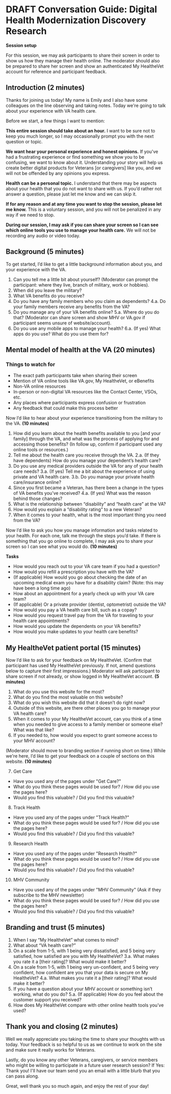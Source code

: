 # DRAFT Conversation Guide: Digital Health Modernization Discovery Research

**Session setup**

For this session, we may ask participants to share their screen in order to show us how they manage their health online. The moderator should also be prepared to share her screen and show an authenticated My HealtheVet account for reference and participant feedback.

## Introduction (2 minutes)

Thanks for joining us today! My name is Emily and I also have some colleagues on the line observing and taking notes. Today we're going to talk about your experience with VA health care.

Before we start, a few things I want to mention:

**This entire session should take about an hour.** I want to be sure not to keep you much longer, so I may occasionally prompt you with the next question or topic.

**We want hear your personal experience and honest opinions.** If you've had a frustrating experience or find something we show you to be confusing, we want to know about it. Understanding your story will help us create better digital products for Veterans [or caregivers] like you, and we will not be offended by any opinions you express. 

**Health can be a personal topic.** I understand that there may be aspects about your health that you do not want to share with us. If you’d rather not answer a question, please just let me know and we can skip it. 

**If for any reason and at any time you want to stop the session, please let me know.** This is a voluntary session, and you will not be penalized in any way if we need to stop.

**During our session, I may ask if you can share your screen so I can see which online tools you use to manage your health care.** We will not be recording any audio or video today.

## Background (5 minutes)

To get started, I’d like to get a little background information about you, and your experience with the VA.

1. Can you tell me a little bit about yourself? (Moderator can prompt the participant: where they live, branch of military, work or hobbies). 
2. When did you leave the military?
3. What VA benefits do you receive?
4. Do you have any family members who you claim as dependents? 
4.a. Do your family members receive any benefits from the VA?
5. Do you manage any of your VA benefits online?
5.a. Where do you do that? (Moderator can share screen and show MHV or VA.gov if participant seems unsure of website/account). 
6. Do you use any mobile apps to manage your health?
6.a. (If yes) What apps do you use? What do you use them for?

## Mental model of health at the VA (20 minutes)

### Things to watch for
- The exact path participants take when sharing their screen
- Mention of VA online tools like VA.gov, My HealtheVet, or eBenefits
- Non-VA online resources
- In-person or non-digital VA resources like the Contact Center, VSOs, etc. 
- Any places where participants express confusion or frustration
- Any feedback that could make this process better

Now I’d like to hear about your experience transitioning from the military to the VA. **(10 minutes)**

1. How did you learn about the health benefits available to you [and your family] through the VA, and what was the process of applying for and accessing those benefits? (In follow up, confirm if participant used any online tools or resources.)
2. Tell me about the health care you receive through the VA.
2.a. (If they have dependents) How do you manage your dependent’s health care? 
3. Do you use any medical providers outside the VA for any of your health care needs? 
3.a. (If yes) Tell me a bit about the experience of using private and VA health care. 
3.b. Do you manage your private health care/insurance online? 
4. Since you first became a Veteran, has there been a change in the types of VA benefits you’ve received?
4.a. (If yes) What was the reason behind those changes?
5. What is the relationship between “disability” and “health care” at the VA?
6. How would you explain a “disability rating” to a new Veteran?
7. When it comes to your health, what is the most important thing you need from the VA?

Now I’d like to ask you how you manage information and tasks related to your health. For each one, talk me through the steps you’d take. If there is something that you go online to complete, I may ask you to share your screen so I can see what you would do. **(10 minutes)**

**Tasks**

- How would you reach out to your VA care team if you had a question?
- How would you refill a prescription you have with the VA?
- (If applicable) How would you go about checking the date of an upcoming medical exam you have for a disability claim? (Note: this may have been a long time ago)
- How about an appointment for a yearly check up with your VA care team?
- (If applicable) Or a private provider (dentist, optometrist) outside the VA?
- How would you pay a VA health care bill, such as a copay?
- How would you request travel pay from the VA for traveling to your health care appointments?
- How would you update the dependents on your VA benefits?
- How would you make updates to your health care benefits? 

## My HealtheVet patient portal (15 minutes)

Now I’d like to ask for your feedback on My HealtheVet. (Confirm that participant has used My HealtheVet previously. If not, amend questions below to capture their first impressions.) Moderator will ask participant to share screen if not already, or show logged in My HealtheVet account. **(5 minutes)**

1. What do you use this website for the most? 
2. What do you find the most valuable on this website?
3. What do you wish this website did that it doesn’t do right now?
4. Outside of this website, are there other places you go to manage your VA health care?
5. When it comes to your My HealtheVet account, can you think of a time when you needed to give access to a family member or someone else? What was that like?
6. If you needed to, how would you expect to grant someone access to your MHV account? 

(Moderator should move to branding section if running short on time.) While we're here, I’d like to get your feedback on a couple of sections on this website. **(10 minutes)**

7. Get Care
- Have you used any of the pages under "Get Care?" 
- What do you think these pages would be used for? / How did you use the pages here? 
- Would you find this valuable? / Did you find this valuable?
8. Track Health
- Have you used any of the pages under "Track Health?" 
- What do you think these pages would be used for? / How did you use the pages here? 
- Would you find this valuable? / Did you find this valuable?
9. Research Health
- Have you used any of the pages under "Research Health?" 
- What do you think these pages would be used for? / How did you use the pages here? 
- Would you find this valuable? / Did you find this valuable?
10. MHV Community 
- Have you used any of the pages under "MHV Community" (Ask if they subscribe to the MHV newsletter)
- What do you think these pages would be used for? / How did you use the pages here? 
- Would you find this valuable? / Did you find this valuable?

## Branding and trust (5 minutes)

1. When I say “My HealtheVet” what comes to mind?
2. What about “VA health care?”
3. On a scale from 1-5, with 1 being very dissatisfied, and 5 being very satisfied, how satisfied are you with My HealtheVet?
3.a. What makes you rate it a [their rating]? What would make it better?
4. On a scale from 1-5, with 1 being very un-confident, and 5 being very confident, how confident are you that your data is secure on My HealtheVet?
4.a. What makes you rate it a [their rating]? What would make it better?
5. If you have a question about your MHV account or something isn’t working, what do you do?
5.a. (If applicable) How do you feel about the customer support you received?
6. How does My HealtheVet compare with other online health tools you’ve used?
 
## Thank you and closing (2 minutes)

Well we really appreciate you taking the time to share your thoughts with us today. Your feedback is so helpful to us as we continue to work on the site and make sure it really works for Veterans.

Lastly, do you know any other Veterans, caregivers, or service members who might be willing to participate in a future user research session? If Yes: Thank you! I'll have our team send you an email with a little blurb that you can pass along.

Great, well thank you so much again, and enjoy the rest of your day!

